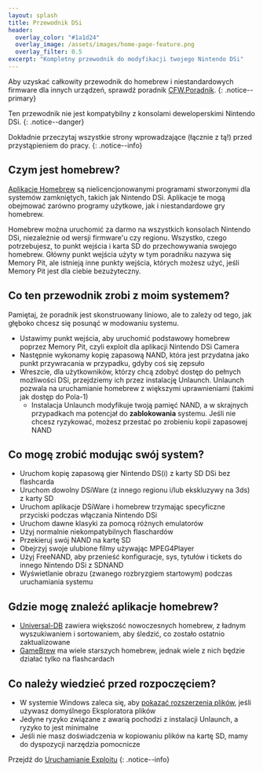 ```yaml
---
layout: splash
title: Przewodnik DSi
header:
  overlay_color: "#1a1d24"
  overlay_image: /assets/images/home-page-feature.png
  overlay_filter: 0.5
excerpt: "Kompletny przewodnik do modyfikacji twojego Nintendo DSi"
---
```


Aby uzyskać całkowity przewodnik do homebrew i niestandardowych firmware dla innych urządzeń, sprawdź poradnik [CFW.Poradnik](https://cfw.guide/).
{: .notice--primary}

Ten przewodnik nie jest kompatybilny z konsolami deweloperskimi Nintendo DSi.
{: .notice--danger}

Dokładnie przeczytaj wszystkie strony wprowadzające (łącznie z tą!) przed przystąpieniem do pracy.
{: .notice--info}

## Czym jest homebrew?

[Aplikacje Homebrew](https://en.wikipedia.org/wiki/Homebrew_(video_games)) są nielicencjonowanymi programami stworzonymi dla systemów zamkniętych, takich jak Nintendo DSi. Aplikacje te mogą obejmować zarówno programy użytkowe, jak i niestandardowe gry homebrew.

Homebrew można uruchomić za darmo na wszystkich konsolach Nintendo DSi, niezależnie od wersji firmware'u czy regionu. Wszystko, czego potrzebujesz, to punkt wejścia i karta SD do przechowywania swojego homebrew. Główny punkt wejścia użyty w tym poradniku nazywa się Memory Pit, ale istnieją inne punkty wejścia, których możesz użyć, jeśli Memory Pit jest dla ciebie bezużyteczny.

## Co ten przewodnik zrobi z moim systemem?

Pamiętaj, że poradnik jest skonstruowany liniowo, ale to zależy od tego, jak głęboko chcesz się posunąć w modowaniu systemu.

- Ustawimy punkt wejścia, aby uruchomić podstawowy homebrew poprzez Memory Pit, czyli exploit dla aplikacji Nintendo DSi Camera
- Następnie wykonamy kopię zapasową NAND, która jest przydatna jako punkt przywracania w przypadku, gdyby coś się zepsuło
- Wreszcie, dla użytkowników, którzy chcą zdobyć dostęp do pełnych możliwości DSi, przejdziemy ich przez instalację Unlaunch. Unlaunch pozwala na uruchamianie homebrew z większymi uprawnieniami (takimi jak dostęp do Pola-1)
   - Instalacja Unlaunch modyfikuje twoją pamięć NAND, a w skrajnych przypadkach ma potencjał do **zablokowania** systemu. Jeśli nie chcesz ryzykować, możesz przestać po zrobieniu kopii zapasowej NAND

## Co mogę zrobić modując swój system?

- Uruchom kopię zapasową gier Nintendo DS(i) z karty SD DSi bez flashcarda
- Uruchom dowolny DSiWare (z innego regionu i/lub ekskluzywy na 3ds) z karty SD
- Uruchom aplikacje DSiWare i homebrew trzymając specyficzne przyciski podczas włączania Nintendo DSi
- Uruchom dawne klasyki za pomocą różnych emulatorów
- Użyj normalnie niekompatybilnych flaschardów
- Przekieruj swój NAND na kartę SD
- Obejrzyj swoje ulubione filmy używając MPEG4Player
- Użyj FreeNAND, aby przenieść konfiguracje, sys, tytułów i tickets do innego Nintendo DSi z SDNAND
- Wyświetlanie obrazu (zwanego rozbryzgiem startowym) podczas uruchamiania systemu

## Gdzie mogę znaleźć aplikacje homebrew?

- [Universal-DB](https://db.universal-team.net/ds) zawiera większość nowoczesnych homebrew, z ładnym wyszukiwaniem i sortowaniem, aby śledzić, co zostało ostatnio zaktualizowane
- [GameBrew](https://www.gamebrew.org/wiki/List_of_all_DS_homebrew) ma wiele starszych homebrew, jednak wiele z nich będzie działać tylko na flashcardach

## Co należy wiedzieć przed rozpoczęciem?

- W systemie Windows zaleca się, aby [pokazać rozszerzenia plików](file-extensions-%28windows%29), jeśli używasz domyślnego Eksploratora plików
- Jedyne ryzyko związane z awarią pochodzi z instalacji Unlaunch, a ryzyko to jest minimalne
- Jeśli nie masz doświadczenia w kopiowaniu plików na kartę SD, mamy do dyspozycji narzędzia pomocnicze

Przejdź do [Uruchamianie Exploitu](launching-the-exploit)
{: .notice--info}
